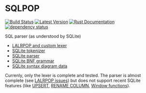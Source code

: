 # SQLPOP

[![Build Status](https://api.travis-ci.org/gwenn/sqlpop.svg?branch=master)](https://travis-ci.org/gwenn/sqlpop)
[![Latest Version](https://img.shields.io/crates/v/sqlpop.svg)](https://crates.io/crates/sqlpop)
[![Rust Documentation](https://img.shields.io/badge/api-rustdoc-blue.svg)](https://docs.rs/sqlpop)
[![dependency status](https://deps.rs/repo/github/gwenn/sqlpop/status.svg)](https://deps.rs/repo/github/gwenn/sqlpop)

SQL parser (as understood by SQLite)

* [LALRPOP and custom lexer](https://github.com/nikomatsakis/lalrpop/issues/39)
* [SQLite tokenizer](http://www.sqlite.org/src/artifact?ci=trunk&filename=src/tokenize.c)
* [SQLite parser](http://www.sqlite.org/src/artifact?ci=trunk&filename=src/parse.y)
* [SQLite BNF grammar](http://www.sqlite.org/docsrc/doc/trunk/art/syntax/all-bnf.html)
* [SQLite syntax diagram data](http://www.sqlite.org/docsrc/doc/tip/art/syntax/bubble-generator-data.tcl?mimetype=text/plain)

Currenly, only the lexer is complete and tested.
The parser is almost complete (see [LALRPOP issues](https://github.com/nikomatsakis/lalrpop/issues/156)) but does not support recent SQLite features (like [UPSERT](https://sqlite.org/lang_UPSERT.html), [RENAME COLUMN](https://sqlite.org/lang_altertable.html), [Window functions](https://sqlite.org/windowfunctions.html)).
